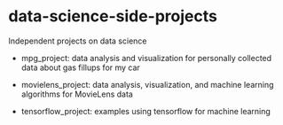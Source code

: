 # data-science-side-projects
Independent projects on data science

- mpg_project: data analysis and visualization for personally collected data about gas fillups for my car

- movielens_project: data analysis, visualization, and machine learning algorithms for MovieLens data

- tensorflow_project: examples using tensorflow for machine learning
